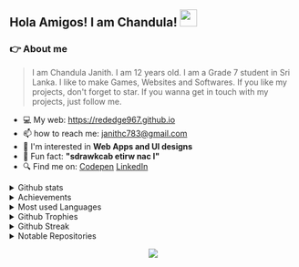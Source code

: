 ## Hola Amigos! I am Chandula! <img src="https://raw.githubusercontent.com/MartinHeinz/MartinHeinz/master/wave.gif" height="30" width="30">

### :point_right: About me</h2>
> I am Chandula Janith. I am 12 years old. I am a Grade 7 student in Sri Lanka. I like to make Games, Websites and Softwares. If you like my projects, don't forget to star. If you wanna get in touch with my projects, just follow me.

- 💻 My web: https://rededge967.github.io
- 📫 how to reach me: janithc783@gmail.com
- 🤩 I'm interested in **Web Apps and UI designs**
- 🤣 Fun fact: **"sdrawkcab etirw nac I"**
- 🔍 Find me on: [Codepen](https://codepen.io/RedEdge967) [LinkedIn](https://www.linkedin.com/in/chandula-janith-5529b7223/)

<details>
<summary>Github stats</summary>
  <br>
  <img src="https://github-readme-stats.vercel.app/api?username=RedEdge967&show_icons=true&theme=radical">
</details>
<details>
<summary>Achievements</summary>
  <br>
  <img src="https://metrics.lecoq.io/RedEdge967?template=classic&base.header=0&base.activity=0&base.community=0&base.repositories=0&base.metadata=0&achievements=1&achievements.threshold=C&achievements.secrets=true&achievements.display=compact&achievements.limit=0&config.timezone=Asia%2FColombo">
</details>
<details>
<summary>Most used Languages</summary>
  <br>
  <img src="https://github-readme-stats.vercel.app/api/top-langs/?username=RedEdge967&layout=compact&theme=radical">
</details>
<details>
<summary>Github Trophies</summary>
  <br>
  <img src="https://github-profile-trophy.vercel.app/?username=RedEdge967&theme=radical">
</details>
<details>
<summary>Github Streak</summary>
  <br>
  <img src="https://github-readme-streak-stats.herokuapp.com/?user=RedEdge967&theme=radical">
</details>
<details>
<summary>Notable Repositories</summary>
  <br>
  <a href="https://github.com/RedEdge967/Keyboard-hero"><img src="https://github-readme-stats.vercel.app/api/pin/?username=RedEdge967&repo=Keyboard-Hero&theme=radical">
  <a href="https://github.com/RedEdge967/Micro-Code-Editor-In-WebBrowser"><img src="https://github-readme-stats.vercel.app/api/pin/?username=RedEdge967&repo=Micro-Code-Editor-In-WebBrowser&theme=radical">
  <a href="https://github.com/RedEdge967/macOS-web"><img src="https://github-readme-stats.vercel.app/api/pin/?username=RedEdge967&repo=macOS-web&theme=radical">
  <a href="https://github.com/RedEdge967/win11-web"><img src="https://github-readme-stats.vercel.app/api/pin/?username=RedEdge967&repo=win11-web&theme=radical">
  <a href="https://github.com/RedEdge967/win10-web"><img src="https://github-readme-stats.vercel.app/api/pin/?username=RedEdge967&repo=win10-web&theme=radical">
    <a href="https://github.com/RedEdge967/ubuntu-web"><img src="https://github-readme-stats.vercel.app/api/pin/?username=RedEdge967&repo=ubuntu-web&theme=radical">
</details>
<p align="center">
  <img src="https://komarev.com/ghpvc/?username=RedEdge967&color=dc143c" align="center"/>
</p>
